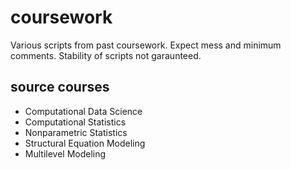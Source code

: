 # coursework
Various scripts from past coursework. Expect mess and minimum comments. Stability of scripts not garaunteed. 

## source courses
- Computational Data Science
- Computational Statistics
- Nonparametric Statistics
- Structural Equation Modeling
- Multilevel Modeling
